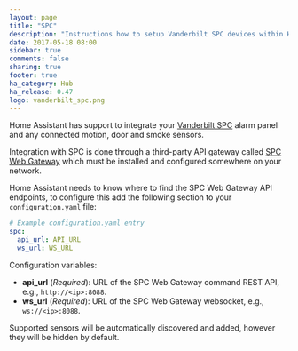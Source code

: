 ```yaml
---
layout: page
title: "SPC"
description: "Instructions how to setup Vanderbilt SPC devices within Home Assistant."
date: 2017-05-18 08:00
sidebar: true
comments: false
sharing: true
footer: true
ha_category: Hub
ha_release: 0.47
logo: vanderbilt_spc.png
---
```


Home Assistant has support to integrate your [Vanderbilt SPC](http://www.spc-intruder-detection.com/ssp-spc/) alarm panel and any connected motion, door and smoke sensors.

Integration with SPC is done through a third-party API gateway called [SPC Web Gateway](http://www.lundix.se/smarta-losningar/) which must be installed and configured somewhere on your network.

Home Assistant needs to know where to find the SPC Web Gateway API endpoints, to configure this add the following section to your `configuration.yaml` file:

```yaml
# Example configuration.yaml entry
spc:
  api_url: API_URL
  ws_url: WS_URL
```

Configuration variables:

- **api_url** (*Required*): URL of the SPC Web Gateway command REST API, e.g., `http://<ip>:8088`.
- **ws_url** (*Required*): URL of the SPC Web Gateway websocket, e.g., `ws://<ip>:8088`.

Supported sensors will be automatically discovered and added, however they will be hidden by default.

